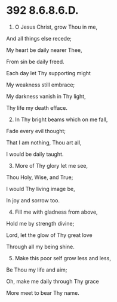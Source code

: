 # 392 8.6.8.6.D.

1.  O Jesus Christ, grow Thou in me,

And all things else recede;

My heart be daily nearer Thee,

From sin be daily freed.

Each day let Thy supporting might

My weakness still embrace;

My darkness vanish in Thy light,

Thy life my death efface.

2.  In Thy bright beams which on me fall,

Fade every evil thought;

That I am nothing, Thou art all,

I would be daily taught.

3.  More of Thy glory let me see,

Thou Holy, Wise, and True;

I would Thy living image be,

In joy and sorrow too.

4.  Fill me with gladness from above,

Hold me by strength divine;

Lord, let the glow of Thy great love

Through all my being shine.

5.  Make this poor self grow less and less,

Be Thou my life and aim;

Oh, make me daily through Thy grace

More meet to bear Thy name.

